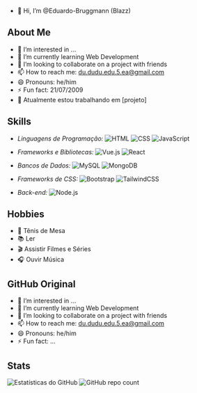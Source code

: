- 👋 Hi, I’m @Eduardo-Bruggmann (Blazz)

## About Me
- 👀 I’m interested in ...
- 🌱 I’m currently learning Web Development
- 💞️ I’m looking to collaborate on a project with friends
- 📫 How to reach me: du.dudu.edu.5.ea@gmail.com
- 😄 Pronouns: he/him
- ⚡ Fun fact: 21/07/2009
- 🔭 Atualmente estou trabalhando em [projeto]

## Skills
- *Linguagens de Programação:*
  ![HTML](https://img.shields.io/badge/HTML5-E34F26?style=for-the-badge&logo=html5&logoColor=white)
  ![CSS](https://img.shields.io/badge/CSS3-1572B6?style=for-the-badge&logo=css3&logoColor=white)
  ![JavaScript](https://img.shields.io/badge/JavaScript-F7DF1E?style=for-the-badge&logo=javascript&logoColor=black)

- *Frameworks e Bibliotecas:*
  ![Vue.js](https://img.shields.io/badge/Vue.js-35495E?style=for-the-badge&logo=vue.js&logoColor=4FC08D)
  ![React](https://img.shields.io/badge/React-20232A?style=for-the-badge&logo=react&logoColor=61DAFB)

- *Bancos de Dados:*
  ![MySQL](https://img.shields.io/badge/MySQL-4479A1?style=for-the-badge&logo=mysql&logoColor=white)
  ![MongoDB](https://img.shields.io/badge/MongoDB-47A248?style=for-the-badge&logo=mongodb&logoColor=white)

- *Frameworks de CSS:*
  ![Bootstrap](https://img.shields.io/badge/Bootstrap-563D7C?style=for-the-badge&logo=bootstrap&logoColor=white)
  ![TailwindCSS](https://img.shields.io/badge/TailwindCSS-38B2AC?style=for-the-badge&logo=tailwind-css&logoColor=white)

- *Back-end:*
  ![Node.js](https://img.shields.io/badge/Node.js-339933?style=for-the-badge&logo=nodedotjs&logoColor=white)

## Hobbies

- 🏓 Tênis de Mesa 
- 📚 Ler
- 🎬 Assistir Filmes e Séries
- 🎧 Ouvir Música

## GitHub Original
- 👀 I’m interested in ...
- 🌱 I’m currently learning Web Development
- 💞️ I’m looking to collaborate on a project with friends
- 📫 How to reach me: du.dudu.edu.5.ea@gmail.com
- 😄 Pronouns: he/him
- ⚡ Fun fact: ...

## Stats
![Estatísticas do GitHub](https://github-readme-stats.vercel.app/api?username=Eduardo-Bruggmann&show_icons=true)
![GitHub repo count](https://img.shields.io/github/repos/SEU_USUARIO?style=for-the-badge)

<!---
Eduardo-Bruggmann/Eduardo-Bruggmann is a ✨ special ✨ repository because its `README.md` (this file) appears on your GitHub profile.
You can click the Preview link to take a look at your changes.
--->
